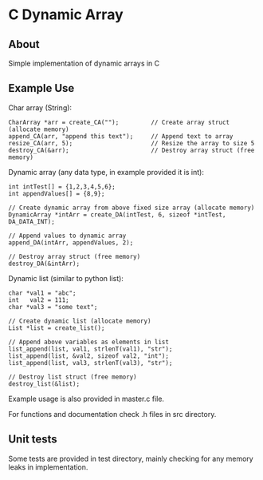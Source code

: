 C Dynamic Array
=========

About
-----
Simple implementation of dynamic arrays in C

Example Use
-----------
Char array (String):
```
CharArray *arr = create_CA("");         // Create array struct (allocate memory)
append_CA(arr, "append this text");     // Append text to array
resize_CA(arr, 5);                      // Resize the array to size 5
destroy_CA(&arr);                       // Destroy array struct (free memory)
```

Dynamic array (any data type, in example provided it is int):
```
int intTest[] = {1,2,3,4,5,6};
int appendValues[] = {8,9};

// Create dynamic array from above fixed size array (allocate memory)
DynamicArray *intArr = create_DA(intTest, 6, sizeof *intTest, DA_DATA_INT);

// Append values to dynamic array
append_DA(intArr, appendValues, 2);

// Destroy array struct (free memory)
destroy_DA(&intArr);
```

Dynamic list (similar to python list):
```
char *val1 = "abc";
int   val2 = 111;
char *val3 = "some text";

// Create dynamic list (allocate memory)
List *list = create_list();

// Append above variables as elements in list
list_append(list, val1, strlenT(val1), "str");
list_append(list, &val2, sizeof val2, "int");
list_append(list, val3, strlenT(val3), "str");

// Destroy list struct (free memory)
destroy_list(&list);
```

Example usage is also provided in master.c file.

For functions and documentation check .h files in src directory.

Unit tests
-----------
Some tests are provided in test directory, mainly checking for any memory leaks in implementation.